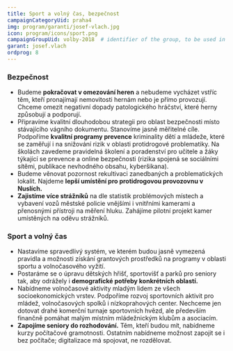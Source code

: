 ```yaml
---
title: Sport a volný čas, bezpečnost
campaignCategoryUid: praha4
img: program/garanti/josef-vlach.jpg
icon: program/icons/sport.png
campaignGroupUid: volby-2018  # identifier of the group, to be used in program point
garant: josef.vlach
ordprog: 8
---
```

### Bezpečnost
* Budeme **pokračovat v omezování heren** a nebudeme vycházet vstříc těm, kteří pronajímají nemovitosti hernám nebo je přímo provozují. Chceme omezit negativní dopady patologického hráčství, které herny způsobují a podporují.
* Připravíme kvalitní dlouhodobou strategii pro oblast bezpečnosti místo stávajícího vágního dokumentu. Stanovíme jasně měřitelné cíle.
Podpoříme **kvalitní programy prevence** kriminality dětí a mládeže, které se zaměřují i na snižování rizik v oblasti protidrogové problematiky. 
Na školách zavedeme pravidelná školení a poradenství pro učitele a žáky týkající se prevence a online bezpečnosti (rizika spojená se sociálními sítěmi, publikace nevhodného obsahu, kyberšikana).
* Budeme věnovat pozornost rekultivaci zanedbaných a problematických lokalit. Najdeme **lepší umístění pro protidrogovou provozovnu v Nuslích.**
* **Zajistíme více strážníků** na dle statistik problémových místech a vybavení vozů městské policie vnějšími i vnitřními kamerami a přenosnými přístroji na měření hluku. Zahájíme pilotní projekt kamer umístěných na oděvu strážníků.


### Sport a volný čas
* Nastavíme spravedlivý systém, ve kterém budou jasně vymezená pravidla a možnosti získání grantových prostředků na programy v oblasti sportu a volnočasového vyžití.
* Postaráme se o úpravu dětských hřišť, sportovišť a parků pro seniory tak, aby odrážely i **demografické potřeby konkrétních oblastí.** 
* Nabídneme volnočasové aktivity mladým lidem ze všech socioekonomických vrstev. Podpoříme rozvoj sportovních aktivit pro mládež, volnočasových spolků i nízkoprahových center. Nechceme jen dotovat drahé komerční turnaje sportovních hvězd, ale především finančně pomáhat malým místním mládežnickým klubům a asociacím.
* **Zapojíme seniory do rozhodování.** Těm, kteří budou mít, nabídneme kurzy počítačové gramotnosti. Ostatním nabídneme možnost zapojit se i bez počítače; digitalizace má spojovat, ne rozdělovat.

